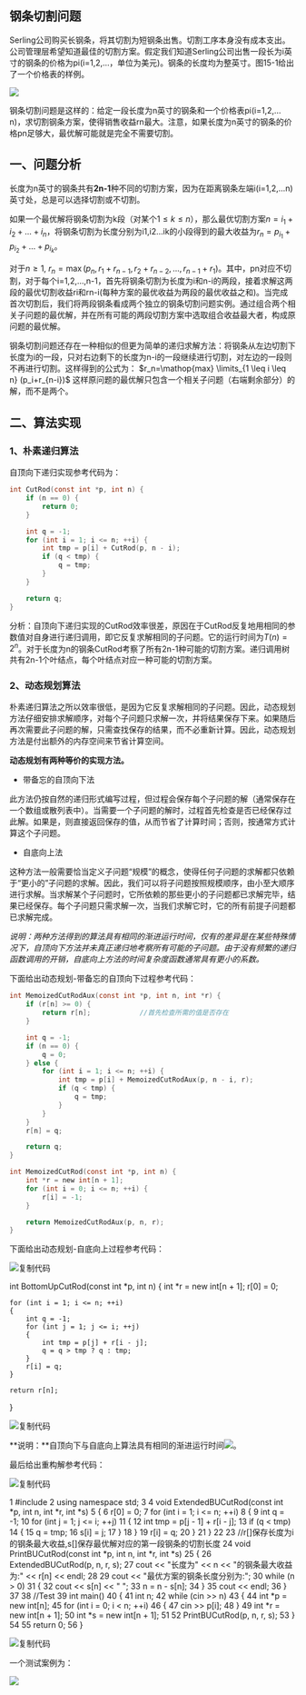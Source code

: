 ## 钢条切割问题

Serling公司购买长钢条，将其切割为短钢条出售。切割工序本身没有成本支出。公司管理层希望知道最佳的切割方案。假定我们知道Serling公司出售一段长为i英寸的钢条的价格为pi(i=1,2,…，单位为美元)。钢条的长度均为整英寸。图15-1给出了一个价格表的样例。

![](https://images0.cnblogs.com/blog2015/697266/201503/162025012825029.png)

钢条切割问题是这样的：给定一段长度为n英寸的钢条和一个价格表pi(i=1,2,…n)，求切割钢条方案，使得销售收益rn最大。注意，如果长度为n英寸的钢条的价格pn足够大，最优解可能就是完全不需要切割。

## 一、问题分析

长度为n英寸的钢条共有**2n-1**种不同的切割方案，因为在距离钢条左端i(i=1,2,…n)英寸处，总是可以选择切割或不切割。

如果一个最优解将钢条切割为k段（对某个$1 \leq k \leq n$），那么最优切割方案$n=i_1+i_2+...+i_n$，将钢条切割为长度分别为i1,i2...ik的小段得到的最大收益为$r_n=p_{i_1}+p_{i_2}+...+p_{i_k}$。

对于$n \geq 1$, $r_n=\max(p_n, r_1+r_{n-1}, r_2+r_{n-2},...,r_{n-1}+r_1)$。其中，pn对应不切割，对于每个i=1,2,…,n-1，首先将钢条切割为长度为i和n-i的两段，接着求解这两段的最优切割收益ri和rn-i(每种方案的最优收益为两段的最优收益之和)。当完成首次切割后，我们将两段钢条看成两个独立的钢条切割问题实例。通过组合两个相关子问题的最优解，并在所有可能的两段切割方案中选取组合收益最大者，构成原问题的最优解。

钢条切割问题还存在一种相似的但更为简单的递归求解方法：将钢条从左边切割下长度为i的一段，只对右边剩下的长度为n-i的一段继续进行切割，对左边的一段则不再进行切割。这样得到的公式为：
$r_n=\mathop{max} \limits_{1 \leq i \leq n} (p_i+r_{n-i})$
这样原问题的最优解只包含一个相关子问题（右端剩余部分）的解，而不是两个。

## 二、算法实现

### 1、朴素递归算法

自顶向下递归实现参考代码为：


```c
int CutRod(const int *p, int n) {
    if (n == 0) {
        return 0;
    }

    int q = -1;
    for (int i = 1; i <= n; ++i) {
        int tmp = p[i] + CutRod(p, n - i);
        if (q < tmp) {
            q = tmp;
        }
    }

    return q;
}
```


分析：自顶向下递归实现的CutRod效率很差，原因在于CutRod反复地用相同的参数值对自身进行递归调用，即它反复求解相同的子问题。它的运行时间为$T(n)=2^n$。对于长度为n的钢条CutRod考察了所有2n-1种可能的切割方案。递归调用树共有2n-1个叶结点，每个叶结点对应一种可能的切割方案。

### 2、动态规划算法

朴素递归算法之所以效率很低，是因为它反复求解相同的子问题。因此，动态规划方法仔细安排求解顺序，对每个子问题只求解一次，并将结果保存下来。如果随后再次需要此子问题的解，只需查找保存的结果，而不必重新计算。因此，动态规划方法是付出额外的内存空间来节省计算空间。

**动态规划有两种等价的实现方法。**

- 带备忘的自顶向下法

此方法仍按自然的递归形式编写过程，但过程会保存每个子问题的解（通常保存在一个数组或散列表中）。当需要一个子问题的解时，过程首先检查是否已经保存过此解。如果是，则直接返回保存的值，从而节省了计算时间；否则，按通常方式计算这个子问题。

- 自底向上法

这种方法一般需要恰当定义子问题“规模”的概念，使得任何子问题的求解都只依赖于“更小的”子问题的求解。因此，我们可以将子问题按照规模顺序，由小至大顺序进行求解。当求解某个子问题时，它所依赖的那些更小的子问题都已求解完毕，结果已经保存。每个子问题只需求解一次，当我们求解它时，它的所有前提子问题都已求解完成。

*说明：两种方法得到的算法具有相同的渐进运行时间，仅有的差异是在某些特殊情况下，自顶向下方法并未真正递归地考察所有可能的子问题。由于没有频繁的递归函数调用的开销，自底向上方法的时间复杂度函数通常具有更小的系数。*

下面给出动态规划-带备忘的自顶向下过程参考代码：

```c
int MemoizedCutRodAux(const int *p, int n, int *r) {
    if (r[n] >= 0) {
        return r[n];            //首先检查所需的值是否存在
    }

    int q = -1;
    if (n == 0) {
        q = 0;
    } else {
        for (int i = 1; i <= n; ++i) {
            int tmp = p[i] + MemoizedCutRodAux(p, n - i, r);
            if (q < tmp) {
                q = tmp;
            }
        }
    }
    r[n] = q;

    return q;
}

int MemoizedCutRod(const int *p, int n) {
    int *r = new int[n + 1];
    for (int i = 0; i <= n; ++i) {
        r[i] = -1;
    }

    return MemoizedCutRodAux(p, n, r);
}
```
 
下面给出动态规划-自底向上过程参考代码：

![复制代码](https://common.cnblogs.com/images/copycode.gif)

int BottomUpCutRod(const int *p, int n)
{
    int *r = new int[n + 1];
    r[0] = 0;

    for (int i = 1; i <= n; ++i)
    {
        int q = -1;
        for (int j = 1; j <= i; ++j)
        {
            int tmp = p[j] + r[i - j];
            q = q > tmp ? q : tmp;
        }
        r[i] = q;
    }

    return r[n];
}

![复制代码](https://common.cnblogs.com/images/copycode.gif)

**说明：**自顶向下与自底向上算法具有相同的渐进运行时间![](https://images0.cnblogs.com/blog2015/697266/201503/162133581108020.png)。

最后给出重构解参考代码：

![复制代码](https://common.cnblogs.com/images/copycode.gif)

 1 #include <iostream>
 2 using namespace std; 3 
 4 void ExtendedBUCutRod(const int *p, int n, int *r, int *s)
 5 {
 6     r[0] = 0;
 7     for (int i = 1; i <= n; ++i)
 8     {
 9         int q = -1;
10         for (int j = 1; j <= i; ++j)
11 {
12             int tmp = p[j - 1] + r[i - j];
13             if (q < tmp)
14 {
15                 q = tmp;
16                 s[i] = j;
17 }
18 }
19         r[i] = q;
20 }
21 }
22 
23 //r[]保存长度为i的钢条最大收益,s[]保存最优解对应的第一段钢条的切割长度
24 void PrintBUCutRod(const int *p, int n, int *r, int *s)
25 {
26 ExtendedBUCutRod(p, n, r, s);
27     cout << "长度为" << n << "的钢条最大收益为:" << r[n] << endl;
28 
29     cout << "最优方案的钢条长度分别为:";
30     while (n > 0)
31 {
32         cout << s[n] << " ";
33         n = n - s[n];
34 }
35     cout << endl;
36 }
37 
38 //Test
39 int main()
40 {
41     int n;
42     while (cin >> n)
43 {
44         int *p = new int[n];
45         for (int i = 0; i < n; ++i)
46 {
47             cin >> p[i];
48 }
49         int *r = new int[n + 1];
50         int *s = new int[n + 1];
51 
52 PrintBUCutRod(p, n, r, s);
53 }
54 
55     return 0;
56 }

![复制代码](https://common.cnblogs.com/images/copycode.gif)

一个测试案例为：

![](https://images0.cnblogs.com/blog2015/697266/201503/162221389853334.png)